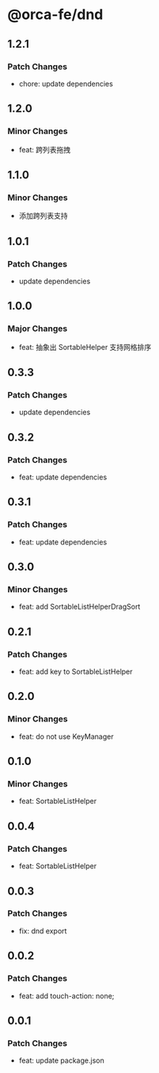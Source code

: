 # @orca-fe/dnd

## 1.2.1

### Patch Changes

- chore: update dependencies

## 1.2.0

### Minor Changes

- feat: 跨列表拖拽

## 1.1.0

### Minor Changes

- 添加跨列表支持

## 1.0.1

### Patch Changes

- update dependencies

## 1.0.0

### Major Changes

- feat: 抽象出 SortableHelper 支持网格排序

## 0.3.3

### Patch Changes

- update dependencies

## 0.3.2

### Patch Changes

- feat: update dependencies

## 0.3.1

### Patch Changes

- feat: update dependencies

## 0.3.0

### Minor Changes

- feat: add SortableListHelperDragSort

## 0.2.1

### Patch Changes

- feat: add key to SortableListHelper

## 0.2.0

### Minor Changes

- feat: do not use KeyManager

## 0.1.0

### Minor Changes

- feat: SortableListHelper

## 0.0.4

### Patch Changes

- feat: SortableListHelper

## 0.0.3

### Patch Changes

- fix: dnd export

## 0.0.2

### Patch Changes

- feat: add touch-action: none;

## 0.0.1

### Patch Changes

- feat: update package.json

